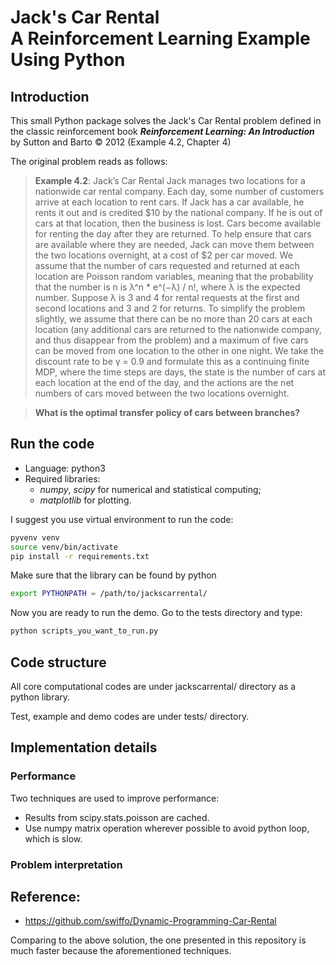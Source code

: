 # Jack's Car Rental <br/> A Reinforcement Learning Example Using Python
## Introduction
This small Python package solves the Jack's Car Rental problem defined 
in the classic reinforcement book 
**_Reinforcement Learning: An Introduction_** by Sutton and Barto &copy; 2012
(Example 4.2, Chapter 4)

The original problem reads as follows:
> **Example 4.2**: 
Jack’s Car Rental Jack manages two locations for a nationwide car rental company.
Each day, some number of customers arrive at each location to rent cars. 
If Jack has a car available, he rents it out and is
credited $10 by the national company. 
If he is out of cars at that location, then the business is lost.
Cars become available for renting the day after they are returned.
To help ensure that cars are available where they are needed,
Jack can move them between the two locations overnight, at a cost of $2 per car moved. 
We assume that the number of cars requested and returned at each location are Poisson random variables, 
meaning that the probability that the number is n is λ^n * e^(−λ) / n!, 
where λ is the expected number. 
Suppose λ is 3 and 4 for rental requests at the first and second locations and 3 and 2 for returns. 
To simplify the problem slightly, we assume that there can be no more than 20 cars at each location 
(any additional cars are returned to the nationwide company, 
and thus disappear from the problem) 
and a maximum of five cars can be moved from one location to the other in one night. 
We take the discount rate to be γ = 0.9 and formulate this as a continuing finite MDP, 
where the time steps are days, 
the state is the number of cars at each location at the end of the day, 
and the actions are the net numbers of cars moved between the two locations overnight.

> **What is the optimal transfer policy of cars between branches?**


## Run the code
- Language: python3
- Required libraries: 
    - *numpy*, *scipy* for numerical and statistical computing; 
    - *matplotlib* for plotting.

I suggest you use virtual environment to run the code:
```bash
pyvenv venv
source venv/bin/activate
pip install -r requirements.txt
```

Make sure that the library can be found by python
```bash
export PYTHONPATH = /path/to/jackscarrental/
```

Now you are ready to run the demo.
Go to the tests directory and type:
```bash
python scripts_you_want_to_run.py
```
## Code structure
All core computational codes are under jackscarrental/ directory 
as a python library.

Test, example and demo codes are under tests/ directory.

## Implementation details

### Performance
Two techniques are used to improve performance:
- Results from scipy.stats.poisson are cached.
- Use numpy matrix operation wherever possible to avoid python loop, which is slow.

### Problem interpretation


## Reference:
- https://github.com/swiffo/Dynamic-Programming-Car-Rental

Comparing to the above solution, the one presented in this repository is much faster because the aforementioned techniques.  

